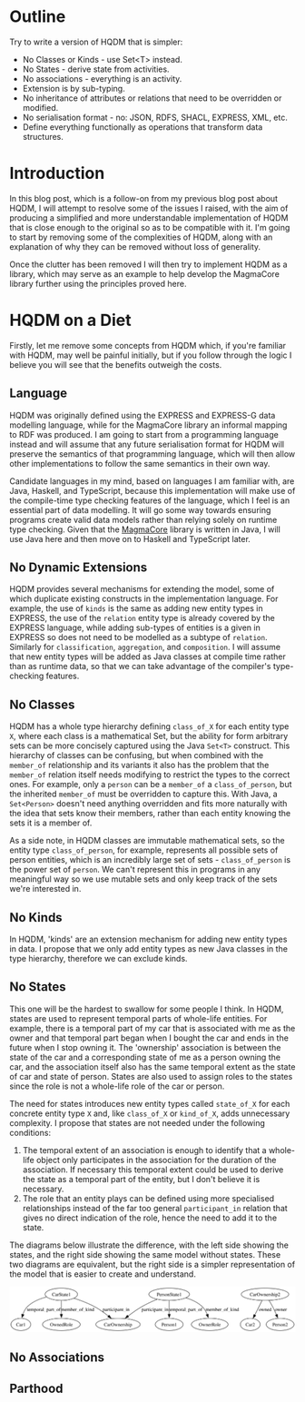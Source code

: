 # Outline
Try to write a version of HQDM that is simpler:

- No Classes or Kinds - use Set\<T\> instead.
- No States - derive state from activities.
- No associations - everything is an activity.
- Extension is by sub-typing.
- No inheritance of attributes or relations that need to be overridden or modified.
- No serialisation format - no: JSON, RDFS, SHACL, EXPRESS, XML, etc.
- Define everything functionally as operations that transform data structures.

# Introduction
In this blog post, which is a follow-on from my previous blog post about HQDM, I will attempt to resolve some of the issues I raised, with the aim of producing a simplified and more understandable implementation of HQDM that is close enough to the original so as to be compatible with it. I'm going to start by removing some of the complexities of HQDM, along with an explanation of why they can be removed without loss of generality.

Once the clutter has been removed I will then try to implement HQDM as a library, which may serve as an example to help develop the MagmaCore library further using the principles proved here.
# HQDM on a Diet
Firstly, let me remove some concepts from HQDM which, if you're familiar with HQDM, may well be painful initially, but if you follow through the logic I believe you will see that the benefits outweigh the costs.
## Language
HQDM was originally defined using the EXPRESS and EXPRESS-G data modelling language, while for the MagmaCore library an informal mapping to RDF was produced. I am going to start from a programming language instead and will assume that any future serialisation format for HQDM will preserve the semantics of that programming language, which will then allow other implementations to follow the same semantics in their own way. 

Candidate languages in my mind, based on languages I am familiar with, are Java, Haskell, and TypeScript, because this implementation will make use of the compile-time type checking features of the language, which I feel is an essential part of data modelling. It will go some way towards ensuring programs create valid data models rather than relying solely on runtime type checking. Given that the [MagmaCore](https://github.com/gchq/MagmaCore) library is written in Java, I will use Java here and then move on to Haskell and TypeScript later.
## No Dynamic Extensions
HQDM provides several mechanisms for extending the model, some of which duplicate existing constructs in the implementation language. For example, the use of `kinds` is the same as adding new entity types in EXPRESS, the use of the `relation` entity type is already covered by the EXPRESS language, while adding sub-types of entities is a given in EXPRESS so does not need to be modelled as a subtype of `relation`. Similarly for `classification`, `aggregation`, and `composition`. I will assume that new entity types will be added as Java classes at compile time rather than as runtime data, so that we can take advantage of the compiler's type-checking features. 
## No Classes
HQDM has a whole type hierarchy defining `class_of_X` for each entity type `X`, where each class is a mathematical Set, but the ability for form arbitrary sets can be more concisely captured using the Java `Set<T>` construct. This hierarchy of classes can be confusing, but when combined with the `member_of` relationship and its variants it also has the problem that the `member_of` relation itself needs modifying to restrict the types to the correct ones. For example, only a `person` can be a `member_of` a `class_of_person`, but the inherited `member_of` must be overridden to capture this. With Java, a `Set<Person>` doesn't need anything overridden and fits more naturally with the idea that sets know their members, rather than each entity knowing the sets it is a member of. 

As a side note, in HQDM classes are immutable mathematical sets, so the entity type `class_of_person`, for example, represents all possible sets of person entities, which is an incredibly large set of sets - `class_of_person` is the power set of `person`. We can't represent this in programs in any meaningful way so we use mutable sets and only keep track of the sets we're interested in.
## No Kinds
In HQDM, 'kinds' are an extension mechanism for adding new entity types in data. I propose that we only add entity types as new Java classes in the type hierarchy, therefore we can exclude kinds.
## No States
This one will be the hardest to swallow for some people I think. In HQDM, states are used to represent temporal parts of whole-life entities. For example, there is a temporal part of my car that is associated with me as the owner and that temporal part began when I bought the car and ends in the future when I stop owning it. The 'ownership' association is between the state of the car and a corresponding state of me as a person owning the car, and the association itself also has the same temporal extent as the state of car and state of person. States are also used to assign roles to the states since the role is not a whole-life role of the car or person.

The need for states introduces new entity types called `state_of_X` for each concrete entity type `X` and, like `class_of_X` or `kind_of_X`, adds unnecessary complexity. I propose that states are not needed under the following conditions:

1. The temporal extent of an association is enough to identify that a whole-life object only participates in the association for the duration of the association. If necessary this temporal extent could be used to derive the state as a temporal part of the entity, but I don't believe it is necessary.
2. The role that an entity plays can be defined using more specialised relationships instead of the far too general `participant_in` relation that gives no direct indication of the role, hence the need to add it to the state. 

The diagrams below illustrate the difference, with the left side showing the states, and the right side showing the same model without states. These two diagrams are equivalent, but the right side is a simpler representation of the model that is easier to create and understand.

![states_1](./states_1.svg)

## No Associations
## Parthood
